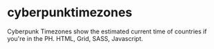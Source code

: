 # cyberpunktimezones
Cyberpunk Timezones show the estimated current time of countries if you're in the PH. HTML, Grid, SASS, Javascript.
